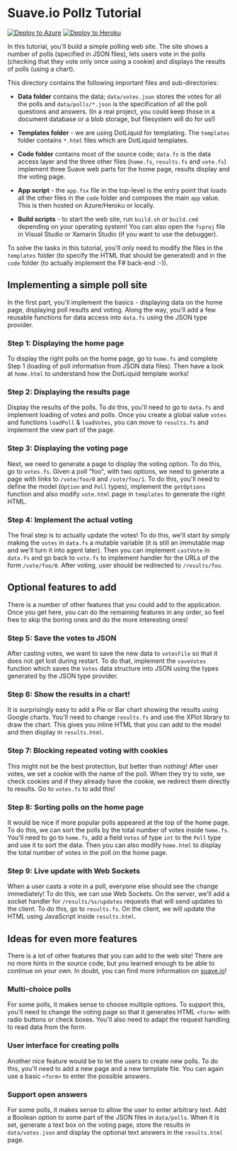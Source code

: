 Suave.io Pollz Tutorial
=======================

[![Deploy to Azure](http://azuredeploy.net/deploybutton.png)](https://azuredeploy.net/)
[![Deploy to Heroku](https://www.herokucdn.com/deploy/button.png)](https://heroku.com/deploy)

In this tutorial, you'll build a simple polling web site. The site shows a
number of polls (specified in JSON files), lets users vote in the polls
(checking that they vote only once using a cookie) and displays the results
of polls (using a chart).

This directory contains the following important files and sub-directories:

 * **Data folder** contains the data; `data/votes.json` stores the votes
   for all the polls and `data/polls/*.json` is the specification of all the
   poll questions and answers. (In a real project, you could keep those in
   a document database or a blob storage, but filesystem will do for us!)

 * **Templates folder** - we are using DotLiquid for templating. The
   `templates` folder contains `*.html` files which are DotLiquid templates.

 * **Code folder** contains most of the source code; `data.fs` is the data
   access layer and the three other files (`home.fs`, `results.fs` and
   `vote.fs`) implement three Suave web parts for the home page, results
   display and the voting page.

 * **App script** - the `app.fsx` file in the top-level is the entry point that
   loads all the other files in the `code` folder and composes the main
   `app` value. This is then hosted on Azure/Heroku or locally.

 * **Build scripts** - to start the web site, run `build.sh` or `build.cmd`
   depending on your operating system! You can also open the `fsproj` file in
   Visual Studio or Xamarin Studio (if you want to use the debugger).

To solve the tasks in this tutorial, you'll only need to modify the files in
the `templates` folder (to specify the HTML that should be generated) and in
the `code` folder (to actually implement the F# back-end :-)).

Implementing a simple poll site
-------------------------------

In the first part, you'll implement the basics - displaying data on the home
page, displaying poll results and voting. Along the way, you'll add a few
reusable functions for data access into `data.fs` using the JSON type provider.

### Step 1: Displaying the home page
To display the right polls on the home page, go to `home.fs` and
complete Step 1 (loading of poll information from JSON data files).
Then have a look at `home.html` to understand how the DotLiquid
template works!

### Step 2: Displaying the results page
Display the results of the polls. To do this, you'll need to go to `data.fs` and
implement loading of votes and polls. Once you create a global value `votes` and
functions `loadPoll` & `loadVotes`, you can move to `results.fs` and implement
the view part of the page.

### Step 3: Displaying the voting page
Next, we need to generate a page to display the voting option. To do this, go to
`votes.fs`. Given a poll "foo", with two options, we need to generate a page with 
links to `/vote/foo/0` and `/vote/foo/1`. To do this, you'll need to define
the model (`Option` and `Poll` types), implement the `getOptions` function
and also modify `vote.html` page in `templates` to generate the right HTML.
 
### Step 4: Implement the actual voting
The final step is to actually update the votes! To do this, we'll start by simply
making the `votes` in `data.fs` a mutable variable (it is still an immutable
map and we'll turn it into agent later). Then you can implement `castVote` in
`data.fs` and go back to `vote.fs` to implement handler for the URLs of the 
form `/vote/foo/0`. After voting, user should be redirected to `/results/foo`.


Optional features to add
------------------------

There is a number of other features that you could add to the application. Once
you get here, you can do the remaining features in any order, so feel free to 
skip the boring ones and do the more interesting ones!

### Step 5: Save the votes to JSON
After casting votes, we want to save the new data to `votesFile` so that it 
does not get lost during restart. To do that, implement the `saveVotes` function
which saves the `Votes` data structure into JSON using the types generated by 
the JSON type provider.

### Step 6: Show the results in a chart!
It is surprisingly easy to add a Pie or Bar chart showing the results using 
Google charts. You'll need to change `results.fs` and use the XPlot library
to draw the chart. This gives you inline HTML that you can add to the model
and then display in `results.html`.

### Step 7: Blocking repeated voting with cookies
This might not be the best protection, but better than nothing!
After user votes, we set a cookie with the name of the poll. When they
try to vote, we check cookies and if they already have the cookie, we
redirect them directly to results. Go to `votes.fs` to add this!

### Step 8: Sorting polls on the home page

It would be nice if more popular polls appeared at the top of the home page.
To do this, we can sort the polls by the total number of votes inside
`home.fs`. You'll need to go to `home.fs`, add a field `Votes` of type `int`
to the `Poll` type and use it to sort the data. Then you can also modify
`home.html` to display the total number of votes in the poll on the home page. 

### Step 9: Live update with Web Sockets

When a user casts a vote in a poll, everyone else should see the change
immediately! To do this, we can use Web Sockets. On the server, we'll add a
socket handler for `/results/%s/updates` requests that will send updates to
the client. To do this, go to `results.fs`. On the client, we will update the
HTML using JavaScript inside `results.html`.

Ideas for even more features
----------------------------

There is a lot of other features that you can add to the web site! There are no
more hints in the source code, but you learned enough to be able to continue
on your own. In doubt, you can find more information on [suave.io](http://suave.io)!

### Multi-choice polls
For some polls, it makes sense to choose multiple options. To support this, 
you'll need to change the voting page so that it generates HTML `<form>` with 
radio buttons or check boxes. You'll also need to adapt the request handling to 
read data from the form.
   
### User interface for creating polls
Another nice feature would be to let the users to create new polls. To do this,
you'll need to add a new page and a new template file. You can again use a 
basic `<form>` to enter the possible answers.
 
### Support open answers
For some polls, it makes sense to allow the user to enter arbitrary text. Add 
a Boolean option to some part of the JSON files in `data/polls`. When it is 
set, generate a text box on the voting page, store the results in `data/votes.json` 
and display the optional text answers in the `results.html` page.
